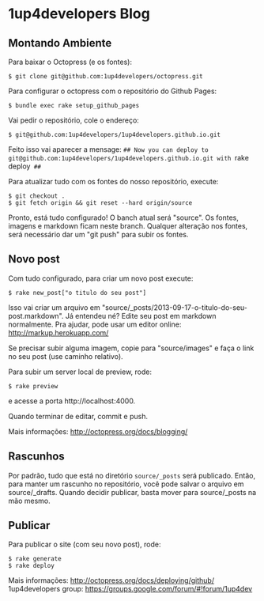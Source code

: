 # 1up4developers Blog


## Montando Ambiente

Para baixar o Octopress (e os fontes):

`$ git clone git@github.com:1up4developers/octopress.git`

Para configurar o octopress com o repositório do Github Pages:

`$ bundle exec rake setup_github_pages`

Vai pedir o repositório, cole o endereço:

`$ git@github.com:1up4developers/1up4developers.github.io.git`

Feito isso vai aparecer a mensage:
`## Now you can deploy to git@github.com:1up4developers/1up4developers.github.io.git with `rake deploy` ##`

Para atualizar tudo com os fontes do nosso repositório, execute:

```
$ git checkout .
$ git fetch origin && git reset --hard origin/source
```

Pronto, está tudo configurado! O banch atual será "source".
Os fontes, imagens e markdown ficam neste branch.
Qualquer alteração nos fontes, será necessário dar um "git push" para subir os fontes.

## Novo post

Com tudo configurado, para criar um novo post execute:

`$ rake new_post["o titulo do seu post"]`

Isso vai criar um arquivo em "source/_posts/2013-09-17-o-titulo-do-seu-post.markdown".
Já entendeu né? Edite seu post em markdown normalmente.
Pra ajudar, pode usar um editor online: http://markup.herokuapp.com/

Se precisar subir alguma imagem, copie para "source/images" e faça o link no seu post (use caminho relativo).

Para subir um server local de preview, rode:

`$ rake preview`

e acesse a porta http://localhost:4000.

Quando terminar de editar, commit e push.

Mais informações: http://octopress.org/docs/blogging/

## Rascunhos

Por padrão, tudo que está no diretório `source/_posts` será publicado.
Então, para manter um rascunho no repositório, você pode salvar o arquivo em source/_drafts.
Quando decidir publicar, basta mover para source/_posts na mão mesmo.

## Publicar

Para publicar o site (com seu novo post), rode:
```
$ rake generate
$ rake deploy
```

Mais informações: http://octopress.org/docs/deploying/github/
1up4developers group: https://groups.google.com/forum/#!forum/1up4dev
